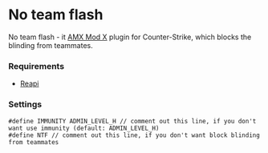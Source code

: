 # No team flash
No team flash - it [AMX Mod X](https://github.com/alliedmodders/amxmodx) plugin for Counter-Strike, which blocks the blinding from teammates.

### Requirements
- [Reapi](https://github.com/s1lentq/reapi)

### Settings
```
#define IMMUNITY ADMIN_LEVEL_H // comment out this line, if you don't want use immunity (default: ADMIN_LEVEL_H)
#define NTF // comment out this line, if you don't want block blinding from teammates
```
